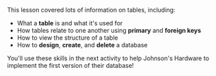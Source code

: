 This lesson covered lots of information on tables, including:

* What a **table** is and what it's used for
* How tables relate to one another using **primary** and **foreign keys**
* How to view the structure of a table
* How to **design**, **create**, and **delete** a database

You'll use these skills in the next activity to help Johnson's Hardware to implement the first version of their database!